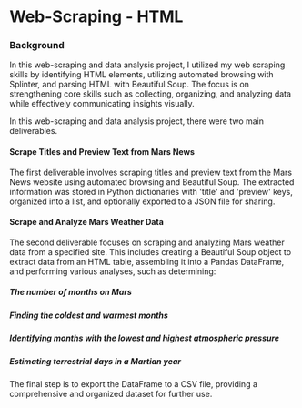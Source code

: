 # Web-Scraping - HTML


### Background
In this web-scraping and data analysis project, I utilized my web scraping skills by identifying HTML elements, utilizing automated browsing with Splinter, and parsing HTML with Beautiful Soup. The focus is on strengthening core skills such as collecting, organizing, and analyzing data while effectively communicating insights visually.

In this web-scraping and data analysis project, there were two main deliverables. 

#### Scrape Titles and Preview Text from Mars News
The first deliverable involves scraping titles and preview text from the Mars News website using automated browsing and Beautiful Soup. The extracted information was stored in Python dictionaries with 'title' and 'preview' keys, organized into a list, and optionally exported to a JSON file for sharing. 


#### Scrape and Analyze Mars Weather Data
The second deliverable focuses on scraping and analyzing Mars weather data from a specified site. This includes creating a Beautiful Soup object to extract data from an HTML table, assembling it into a Pandas DataFrame, and performing various analyses, such as determining:

##### The number of months on Mars

##### Finding the coldest and warmest months

##### Identifying months with the lowest and highest atmospheric pressure

##### Estimating terrestrial days in a Martian year

The final step is to export the DataFrame to a CSV file, providing a comprehensive and organized dataset for further use.

